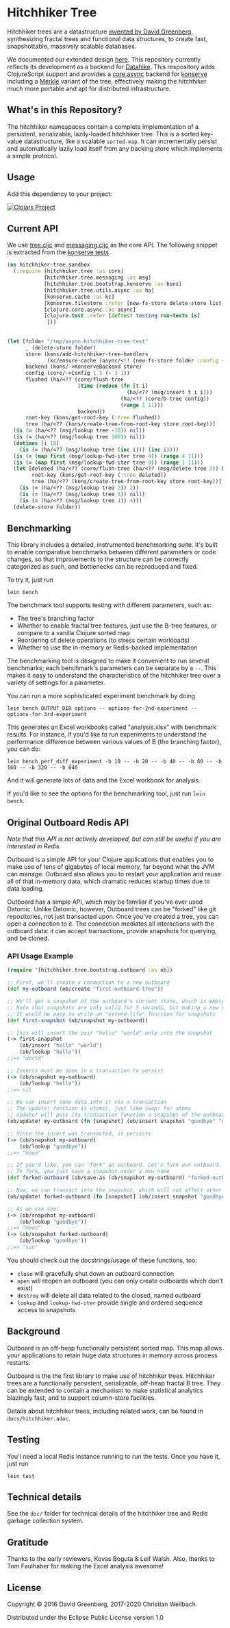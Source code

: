 # Hitchhiker Tree

Hitchhiker trees are a datastructure [invented by David Greenberg](https://github.com/datacrypt-project/hitchhiker-tree), synthesizing fractal trees and functional data structures, to create fast, snapshottable, massively scalable databases.

We documented our extended design [here](https://blog.datopia.io/2018/11/03/hitchhiker-tree/). This repository currently reflects its development as a backend for [Datahike](https://github.com/replikativ/datahike). This respository adds ClojureScript support and provides a [core.async](https://github.com/clojure/core.async) backend for [konserve](https://github.com/replikativ/konserve) including a [Merkle](https://en.wikipedia.org/wiki/Merkle_tree) variant of the tree, effectively making the hitchhiker much more portable and apt for distributed infrastructure.

## What's in this Repository?

The hitchhiker namespaces contain a complete implementation of a persistent, serializable, lazily-loaded hitchhiker tree.
This is a sorted key-value datastructure, like a scalable `sorted-map`.
It can incrementally persist and automatically lazily load itself from any backing store which implements a simple protocol.

## Usage

Add this dependency to your project:

[![Clojars Project](http://clojars.org/io.replikativ/hitchhiker-tree/latest-version.svg)](http://clojars.org/io.replikativ/hitchhiker-tree)

## Current API

We use [tree.cljc](src/hitchhiker/tree.cljc) and [messaging.cljc](src/hitchhiker/tree/messaging.cljc) as the core API. The following snippet is extracted from the [konserve tests](test/hitchhiker/konserve_test.cljc).

```clojure
(ns hitchhiker-tree.sandbox
  (:require [hitchhiker.tree :as core]
            [hitchhiker.tree.messaging :as msg]
            [hitchhiker.tree.bootstrap.konserve :as kons]
            [hitchhiker.tree.utils.async :as ha]
            [konserve.cache :as kc]
            [konserve.filestore :refer [new-fs-store delete-store list-keys]]
            [clojure.core.async :as async]
            [clojure.test :refer [deftest testing run-tests is]
             ]))
         
         
(let [folder "/tmp/async-hitchhiker-tree-test"
      _ (delete-store folder)
      store (kons/add-hitchhiker-tree-handlers
             (kc/ensure-cache (async/<!! (new-fs-store folder :config {:fsync false}))))
      backend (kons/->KonserveBackend store)
      config (core/->Config 1 3 (- 3 1))
      flushed (ha/<?? (core/flush-tree
                       (time (reduce (fn [t i]
                                       (ha/<?? (msg/insert t i i)))
                                     (ha/<?? (core/b-tree config))
                                     (range 1 11)))
                       backend))
      root-key (kons/get-root-key (:tree flushed))
      tree (ha/<?? (kons/create-tree-from-root-key store root-key))]
  (is (= (ha/<?? (msg/lookup tree -10)) nil))
  (is (= (ha/<?? (msg/lookup tree 100)) nil))
  (dotimes [i 10]
    (is (= (ha/<?? (msg/lookup tree (inc i))) (inc i))))
  (is (= (map first (msg/lookup-fwd-iter tree 4)) (range 4 11)))
  (is (= (map first (msg/lookup-fwd-iter tree 0)) (range 1 11)))
  (let [deleted (ha/<?? (core/flush-tree (ha/<?? (msg/delete tree 3)) backend))
        root-key (kons/get-root-key (:tree deleted))
        tree (ha/<?? (kons/create-tree-from-root-key store root-key))]
    (is (= (ha/<?? (msg/lookup tree 2)) 2))
    (is (= (ha/<?? (msg/lookup tree 3)) nil))
    (is (= (ha/<?? (msg/lookup tree 4)) 4)))
  (delete-store folder))
```


## Benchmarking

This library includes a detailed, instrumented benchmarking suite.
It's built to enable comparative benchmarks between different parameters or code changes, so that improvements to the structure can be correctly categorized as such, and bottlenecks can be reproduced and fixed.

To try it, just run

    lein bench

The benchmark tool supports testing with different parameters, such as:

- The tree's branching factor
- Whether to enable fractal tree features, just use the B-tree features, or compare to a vanilla Clojure sorted map
- Reordering of delete operations (to stress certain workloads)
- Whether to use the in-memory or Redis-backed implementation

The benchmarking tool is designed to make it convenient to run several benchmarks;
each benchmark's parameters can be separate by a `--`.
This makes it easy to understand the characteristics of the hitchhiker tree over a variety of settings for a parameter.

You can run a more sophisticated experiment benchmark by doing

    lein bench OUTPUT_DIR options -- options-for-2nd-experiment -- options-for-3rd-experiment

This generates an Excel workbooks called "analysis.xlsx" with benchmark results.
For instance, if you'd like to run experiments to understand the performance difference between various values of B (the branching factor), you can do:

    lein bench perf_diff_experiment -b 10 -- -b 20 -- -b 40 -- -b 80 -- -b 160 -- -b 320 -- -b 640

And it will generate lots of data and the Excel workbook for analysis.

If you'd like to see the options for the benchmarking tool, just run `lein bench`.



## Original Outboard Redis API

_Note that this API is not actively developed, but can still be useful if you are interested in Redis._


Outboard is a simple API for your Clojure applications that enables you to make use of tens of gigabytes of local memory, far beyond what the JVM can manage.
Outboard also allows you to restart your application and reuse all of that in-memory data, which dramatic reduces startup times due to data loading.

Outboard has a simple API, which may be familiar if you've ever used Datomic.
Unlike Datomic, however, Outboard trees can be "forked" like git repositories, not just transacted upon.
Once you've created a tree, you can open a connection to it.
The connection mediates all interactions with the outboard data:
it can accept transactions, provide snapshots for querying, and be cloned.

### API Usage Example

```clojure
(require '[hitchhiker.tree.bootstrap.outboard :as ob])

;; First, we'll create a connection to a new outboard
(def my-outboard (ob/create "first-outboard-tree"))

;; We'll get a snapshot of the outboard's current state, which is empty for now
;; Note that snapshots are only valid for 5 seconds, but making a new snapshot is free
;; It would be easy to write an "extend-life" function for snapshots
(def first-snapshot (ob/snapshot my-outboard))

;; This will insert the pair "hello" "world" only into the snapshot
(-> first-snapshot
    (ob/insert "hello" "world")
    (ob/lookup "hello"))
;;=> "world"

;; Inserts must be done in a transaction to persist
(-> (ob/snapshot my-outboard)
    (ob/lookup "hello"))
;;=> nil

;; We can insert some data into it via a transaction
;; The update! function is atomic, just like swap! for atoms
;; update! will pass its transaction function a snapshot of the outboard
(ob/update! my-outboard (fn [snapshot] (ob/insert snapshot "goodbye" "moon")))

;; Since the insert was transacted, it persists
(-> (ob/snapshot my-outboard)
    (ob/lookup "goodbye"))
;;=> "moon"

;; If you'd like, you can "fork" an outboard. Let's fork our outboard.
;; To fork, you just save a snapshot under a new name
(def forked-outboard (ob/save-as (ob/snapshot my-outboard) "forked-outboard"))

;; Now, we can transact into the snapshot, which will not affect other forks
(ob/update! forked-outboard (fn [snapshot] (ob/insert snapshot "goodbye" "sun")))

;; As we can see:
(-> (ob/snapshot my-outboard)
    (ob/lookup "goodbye"))
;;=> "moon"
(-> (ob/snapshot forked-outboard)
    (ob/lookup "goodbye"))
;;=> "sun"
```

You should check out the docstrings/usage of these functions, too:

- `close` will gracefully shut down an outboard connection
- `open` will reopen an outboard (you can only create outboards which don't exist)
- `destroy` will delete all data related to the closed, named outboard
- `lookup` and `lookup-fwd-iter` provide single and ordered sequence access to snapshots

## Background

Outboard is an off-heap functionally persistent sorted map.
This map allows your applications to retain huge data structures in memory across process restarts.

Outboard is the the first library to make use of hitchhiker trees.
Hitchhiker trees are a functionally persistent, serializable, off-heap fractal B tree.
They can be extended to contain a mechanism to make statistical analytics blazingly fast, and to support column-store facilities.

Details about hitchhiker trees, including related work, can be found in `docs/hitchhiker.adoc`.

## Testing

You'l need a local Redis instance running to run the tests. Once you have it, just run

    lein test

## Technical details

See the `doc/` folder for technical details of the hitchhiker tree and Redis garbage collection system.

## Gratitude

Thanks to the early reviewers, Kovas Boguta & Leif Walsh.
Also, thanks to Tom Faulhaber for making the Excel analysis awesome!

## License

Copyright © 2016 David Greenberg, 2017-2020 Christian Weilbach 

Distributed under the Eclipse Public License version 1.0
